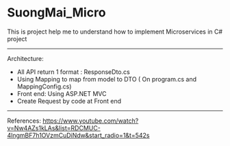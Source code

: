 # SuongMai_Micro

This is project help me to understand how to implement Microservices in C# project
********************
Architecture: 
- All API return 1 format : ResponseDto.cs
- Using Mapping to map from model to DTO ( On program.cs and MappingConfig.cs)
- Front end: Using ASP.NET MVC
- Create Request by code at Front end

********************
References: https://www.youtube.com/watch?v=Nw4AZs1kLAs&list=RDCMUC-4lngmBF7h1OVzmCuDiNdw&start_radio=1&t=542s

